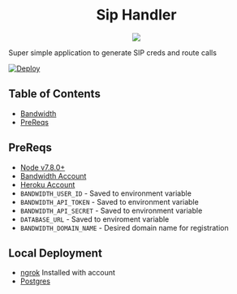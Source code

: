 <div align="center">

# Sip Handler

<a href="http://dev.bandwidth.com"><img src="https://s3.amazonaws.com/bwdemos/BW_Voice.png"/></a>
</div>

Super simple application to generate SIP creds and route calls

[![Deploy](https://www.herokucdn.com/deploy/button.svg)](https://heroku.com/deploy)

## Table of Contents

* [Bandwidth](http://dev.bandwidth.com)
* [PreReqs](#prereqs)

## PreReqs

* [Node v7.8.0+](https://github.com/nodejs/node/blob/master/doc/changelogs/CHANGELOG_V7.md#7.8.0)
* [Bandwidth Account](http://dev.bandwidth.com)
* [Heroku Account](https://www.heroku.com/)
* `BANDWIDTH_USER_ID` - Saved to environment variable
* `BANDWIDTH_API_TOKEN` - Saved to environment variable
* `BANDWIDTH_API_SECRET` - Saved to environment variable
* `DATABASE_URL` - Saved to enviroment variable
* `BANDWIDTH_DOMAIN_NAME` - Desired domain name for registration

## Local Deployment
* [ngrok](https://ngrok.com/) Installed with account
* [Postgres](http://postgresapp.com/documentation/install.html)
